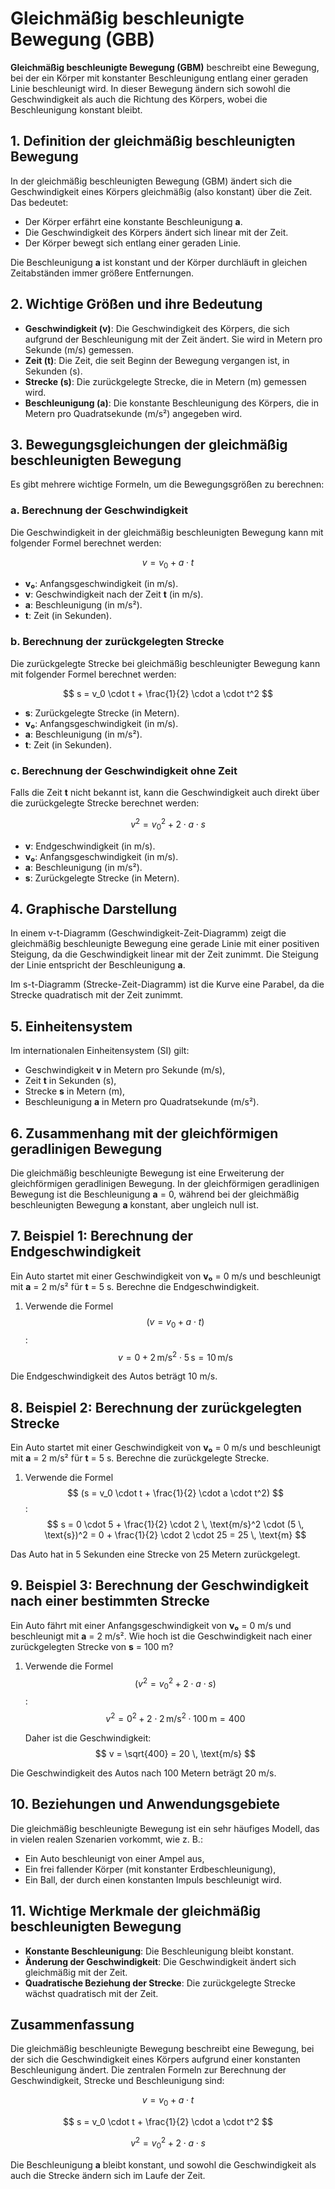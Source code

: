 # Gleichmäßig beschleunigte Bewegung (GBB)

**Gleichmäßig beschleunigte Bewegung (GBM)** beschreibt eine Bewegung, bei der ein Körper mit konstanter Beschleunigung entlang einer geraden Linie beschleunigt wird. In dieser Bewegung ändern sich sowohl die Geschwindigkeit als auch die Richtung des Körpers, wobei die Beschleunigung konstant bleibt.

## 1. Definition der gleichmäßig beschleunigten Bewegung
In der gleichmäßig beschleunigten Bewegung (GBM) ändert sich die Geschwindigkeit eines Körpers gleichmäßig (also konstant) über die Zeit. Das bedeutet:
- Der Körper erfährt eine konstante Beschleunigung **a**.
- Die Geschwindigkeit des Körpers ändert sich linear mit der Zeit.
- Der Körper bewegt sich entlang einer geraden Linie.

Die Beschleunigung **a** ist konstant und der Körper durchläuft in gleichen Zeitabständen immer größere Entfernungen.

## 2. Wichtige Größen und ihre Bedeutung
- **Geschwindigkeit (v)**: Die Geschwindigkeit des Körpers, die sich aufgrund der Beschleunigung mit der Zeit ändert. Sie wird in Metern pro Sekunde (m/s) gemessen.
- **Zeit (t)**: Die Zeit, die seit Beginn der Bewegung vergangen ist, in Sekunden (s).
- **Strecke (s)**: Die zurückgelegte Strecke, die in Metern (m) gemessen wird.
- **Beschleunigung (a)**: Die konstante Beschleunigung des Körpers, die in Metern pro Quadratsekunde (m/s²) angegeben wird.

## 3. Bewegungsgleichungen der gleichmäßig beschleunigten Bewegung
Es gibt mehrere wichtige Formeln, um die Bewegungsgrößen zu berechnen:

### a. **Berechnung der Geschwindigkeit**
Die Geschwindigkeit in der gleichmäßig beschleunigten Bewegung kann mit folgender Formel berechnet werden:

$$
v = v_0 + a \cdot t
$$

- **v₀**: Anfangsgeschwindigkeit (in m/s).
- **v**: Geschwindigkeit nach der Zeit **t** (in m/s).
- **a**: Beschleunigung (in m/s²).
- **t**: Zeit (in Sekunden).

### b. **Berechnung der zurückgelegten Strecke**
Die zurückgelegte Strecke bei gleichmäßig beschleunigter Bewegung kann mit folgender Formel berechnet werden:

$$
s = v_0 \cdot t + \frac{1}{2} \cdot a \cdot t^2
$$

- **s**: Zurückgelegte Strecke (in Metern).
- **v₀**: Anfangsgeschwindigkeit (in m/s).
- **a**: Beschleunigung (in m/s²).
- **t**: Zeit (in Sekunden).

### c. **Berechnung der Geschwindigkeit ohne Zeit**
Falls die Zeit **t** nicht bekannt ist, kann die Geschwindigkeit auch direkt über die zurückgelegte Strecke berechnet werden:

$$
v^2 = v_0^2 + 2 \cdot a \cdot s
$$

- **v**: Endgeschwindigkeit (in m/s).
- **v₀**: Anfangsgeschwindigkeit (in m/s).
- **a**: Beschleunigung (in m/s²).
- **s**: Zurückgelegte Strecke (in Metern).

## 4. Graphische Darstellung
In einem v-t-Diagramm (Geschwindigkeit-Zeit-Diagramm) zeigt die gleichmäßig beschleunigte Bewegung eine gerade Linie mit einer positiven Steigung, da die Geschwindigkeit linear mit der Zeit zunimmt. Die Steigung der Linie entspricht der Beschleunigung **a**.

Im s-t-Diagramm (Strecke-Zeit-Diagramm) ist die Kurve eine Parabel, da die Strecke quadratisch mit der Zeit zunimmt.

## 5. Einheitensystem
Im internationalen Einheitensystem (SI) gilt:
- Geschwindigkeit **v** in Metern pro Sekunde (m/s),
- Zeit **t** in Sekunden (s),
- Strecke **s** in Metern (m),
- Beschleunigung **a** in Metern pro Quadratsekunde (m/s²).

## 6. Zusammenhang mit der gleichförmigen geradlinigen Bewegung
Die gleichmäßig beschleunigte Bewegung ist eine Erweiterung der gleichförmigen geradlinigen Bewegung. In der gleichförmigen geradlinigen Bewegung ist die Beschleunigung **a** = 0, während bei der gleichmäßig beschleunigten Bewegung **a** konstant, aber ungleich null ist.

## 7. Beispiel 1: Berechnung der Endgeschwindigkeit
Ein Auto startet mit einer Geschwindigkeit von **v₀** = 0 m/s und beschleunigt mit **a** = 2 m/s² für **t** = 5 s. Berechne die Endgeschwindigkeit.

1. Verwende die Formel $$ (v = v_0 + a \cdot t)$$:
   $$
   v = 0 + 2 \, \text{m/s}^2 \cdot 5 \, \text{s} = 10 \, \text{m/s}
   $$

Die Endgeschwindigkeit des Autos beträgt 10 m/s.

## 8. Beispiel 2: Berechnung der zurückgelegten Strecke
Ein Auto startet mit einer Geschwindigkeit von **v₀** = 0 m/s und beschleunigt mit **a** = 2 m/s² für **t** = 5 s. Berechne die zurückgelegte Strecke.

1. Verwende die Formel $$ (s = v_0 \cdot t + \frac{1}{2} \cdot a \cdot t^2) $$:
   $$
   s = 0 \cdot 5 + \frac{1}{2} \cdot 2 \, \text{m/s}^2 \cdot (5 \, \text{s})^2 = 0 + \frac{1}{2} \cdot 2 \cdot 25 = 25 \, \text{m}
   $$

Das Auto hat in 5 Sekunden eine Strecke von 25 Metern zurückgelegt.

## 9. Beispiel 3: Berechnung der Geschwindigkeit nach einer bestimmten Strecke
Ein Auto fährt mit einer Anfangsgeschwindigkeit von **v₀** = 0 m/s und beschleunigt mit **a** = 2 m/s². Wie hoch ist die Geschwindigkeit nach einer zurückgelegten Strecke von **s** = 100 m?

1. Verwende die Formel $$ (v^2 = v_0^2 + 2 \cdot a \cdot s) $$:
   $$
   v^2 = 0^2 + 2 \cdot 2 \, \text{m/s}^2 \cdot 100 \, \text{m} = 400
   $$

   Daher ist die Geschwindigkeit:
   $$
   v = \sqrt{400} = 20 \, \text{m/s}
   $$

Die Geschwindigkeit des Autos nach 100 Metern beträgt 20 m/s.

## 10. Beziehungen und Anwendungsgebiete
Die gleichmäßig beschleunigte Bewegung ist ein sehr häufiges Modell, das in vielen realen Szenarien vorkommt, wie z. B.:
- Ein Auto beschleunigt von einer Ampel aus,
- Ein frei fallender Körper (mit konstanter Erdbeschleunigung),
- Ein Ball, der durch einen konstanten Impuls beschleunigt wird.

## 11. Wichtige Merkmale der gleichmäßig beschleunigten Bewegung
- **Konstante Beschleunigung**: Die Beschleunigung bleibt konstant.
- **Änderung der Geschwindigkeit**: Die Geschwindigkeit ändert sich gleichmäßig mit der Zeit.
- **Quadratische Beziehung der Strecke**: Die zurückgelegte Strecke wächst quadratisch mit der Zeit.

## Zusammenfassung
Die gleichmäßig beschleunigte Bewegung beschreibt eine Bewegung, bei der sich die Geschwindigkeit eines Körpers aufgrund einer konstanten Beschleunigung ändert. Die zentralen Formeln zur Berechnung der Geschwindigkeit, Strecke und Beschleunigung sind:

$$
v = v_0 + a \cdot t
$$

$$
s = v_0 \cdot t + \frac{1}{2} \cdot a \cdot t^2
$$

$$
v^2 = v_0^2 + 2 \cdot a \cdot s
$$

Die Beschleunigung **a** bleibt konstant, und sowohl die Geschwindigkeit als auch die Strecke ändern sich im Laufe der Zeit.
